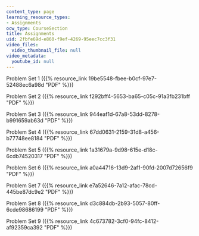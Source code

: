 ```yaml
---
content_type: page
learning_resource_types:
- Assignments
ocw_type: CourseSection
title: Assignments
uid: 2fbfe69d-e860-f9ef-4269-95eec7cc3f31
video_files:
  video_thumbnail_file: null
video_metadata:
  youtube_id: null
---
```


Problem Set 1 ({{% resource_link 19be5548-fbee-b0cf-97e7-52488ec6a98d "PDF" %}})

Problem Set 2 ({{% resource_link f292bff4-5653-ba65-c05c-91a3fb231bff "PDF" %}})

Problem Set 3 ({{% resource_link 944eaf1d-67a8-53dd-8278-b991659ab63d "PDF" %}})

Problem Set 4 ({{% resource_link 67dd0631-2159-31d8-a456-b77748ee8184 "PDF" %}})

Problem Set 5 ({{% resource_link 1a31679a-9d98-615e-d18c-6cdb74520317 "PDF" %}})

Problem Set 6 ({{% resource_link a0a44716-13d9-2af1-90fd-2007d72656f9 "PDF" %}})

Problem Set 7 ({{% resource_link e7a52646-7a12-afac-78cd-445be87dc9e2 "PDF" %}})

Problem Set 8 ({{% resource_link d3c884db-2b93-5057-80ff-6cde98686199 "PDF" %}})

Problem Set 9 ({{% resource_link 4c673782-3cf0-94fc-8412-af92359ca392 "PDF" %}})